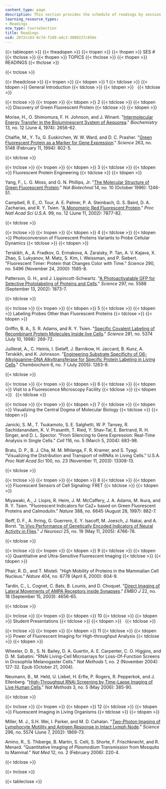 ```yaml
---
content_type: page
description: This section provides the schedule of readings by session and topic.
learning_resource_types:
- Readings
ocw_type: CourseSection
title: Readings
uid: 2072cc83-0c7d-f2d9-adc3-3089227c856e
---
```


{{< tableopen >}}
{{< theadopen >}}
{{< tropen >}}
{{< thopen >}}
SES #
{{< thclose >}}
{{< thopen >}}
TOPICS
{{< thclose >}}
{{< thopen >}}
READINGS
{{< thclose >}}

{{< trclose >}}

{{< theadclose >}}
{{< tropen >}}
{{< tdopen >}}
1
{{< tdclose >}}
{{< tdopen >}}
General Introduction
{{< tdclose >}}
{{< tdopen >}}
 
{{< tdclose >}}

{{< trclose >}}
{{< tropen >}}
{{< tdopen >}}
2
{{< tdclose >}}
{{< tdopen >}}
Discovery of Green Fluorescent Protein
{{< tdclose >}}
{{< tdopen >}}


Morise, H., O. Shimomura, F. H. Johnson, and J. Winant. "[Intermolecular Energy Transfer in the Bioluminescent System of Aequorea](http://www.ncbi.nlm.nih.gov/entrez/query.fcgi?db=pubmed&cmd=Retrieve&dopt=Abstract&list_uids=4151620&query_hl=8&itool=pubmed_DocSum)." _Biochemistry_ 13, no. 12 (June 4, 1974): 2656-62.

Chalfie, M., Y. Tu, G. Euskirchen, W. W. Ward, and D. C. Prasher. "[Green Fluorescent Protein as a Marker for Gene Expression](http://www.ncbi.nlm.nih.gov/entrez/query.fcgi?db=pubmed&cmd=Retrieve&dopt=AbstractPlus&list_uids=8303295&query_hl=12&itool=pubmed_DocSum)." _Science_ 263, no. 5148 (February 11, 1994): 802-5.


{{< tdclose >}}

{{< trclose >}}
{{< tropen >}}
{{< tdopen >}}
3
{{< tdclose >}}
{{< tdopen >}}
Fluorescent Protein Engineering
{{< tdclose >}}
{{< tdopen >}}


Yang, F., L. G. Moss, and G. N. Phillips, Jr. "[The Molecular Structure of Green Fluorescent Protein](http://www.ncbi.nlm.nih.gov/entrez/query.fcgi?db=pubmed&cmd=Retrieve&dopt=AbstractPlus&list_uids=9631087&query_hl=84&itool=pubmed_DocSum)." _Nat Biotechnol_ 14, no. 10 (October 1996): 1246-51.

Campbell, R. E., O. Tour, A. E. Palmer, P. A. Steinbach, G. S. Baird, D. A. Zacharias, and R. Y. Tsien. "[A Monomeric Red Fluorescent Protein](http://www.ncbi.nlm.nih.gov/entrez/query.fcgi?db=pubmed&cmd=Retrieve&dopt=Abstract&list_uids=12060735&query_hl=18&itool=pubmed_DocSum)." _Proc Natl Acad Sci U.S.A._ 99, no. 12 (June 11, 2002): 7877-82.


{{< tdclose >}}

{{< trclose >}}
{{< tropen >}}
{{< tdopen >}}
4
{{< tdclose >}}
{{< tdopen >}}
Photoconversion of Fluorescent Proteins Variants to Probe Cellular Dynamics
{{< tdclose >}}
{{< tdopen >}}


Terskikh, A., A. Fradkov, G. Ermakova, A. Zaraisky, P. Tan, A. V. Kajava, X. Zhao, S. Lukyanov, M. Matz, S. Kim, I. Weissman, and P. Siebert. "Fluorescent Timer: Protein that Changes Color with Time." _Science_ 290, no. 5496 (November 24, 2000): 1585-8.

Patterson, G. H., and J. Lippincott-Schwartz. "[A Photoactivatable GFP for Selective Photolabeling of Proteins and Cells](http://www.ncbi.nlm.nih.gov/entrez/query.fcgi?db=pubmed&cmd=Retrieve&dopt=Abstract&list_uids=12228718&query_hl=24&itool=pubmed_DocSum)." _Science_ 297, no. 5588 (September 13, 2002): 1873-7.


{{< tdclose >}}

{{< trclose >}}
{{< tropen >}}
{{< tdopen >}}
5
{{< tdclose >}}
{{< tdopen >}}
Labeling Probes Other than Fluorescent Proteins
{{< tdclose >}}
{{< tdopen >}}


Griffin, B. A., S. R. Adams, and R. Y. Tsien. "[Specific Covalent Labeling of Recombinant Protein Molecules Inside live Cells](http://www.ncbi.nlm.nih.gov/entrez/query.fcgi?db=pubmed&cmd=Retrieve&dopt=Abstract&list_uids=9657724&query_hl=37&itool=pubmed_DocSum)." _Science_ 281, no. 5374 (July 10, 1998): 269-72.

Juillerat, A., C. Heinis, I. Sielaff, J. Barnikow, H. Jaccard, B. Kunz, A. Terskikh, and K. Johnsson. "[Engineering Substrate Specificity of O6-Alkylguanine-DNA Alkyltransferase for Specific Protein Labeling in Living Cells](http://www.ncbi.nlm.nih.gov/entrez/query.fcgi?db=pubmed&cmd=Retrieve&dopt=Abstract&list_uids=15934048&query_hl=35&itool=pubmed_DocSum)." _Chembiochem_ 6, no. 7 (July 2005): 1263-9.


{{< tdclose >}}

{{< trclose >}}
{{< tropen >}}
{{< tdopen >}}
6
{{< tdclose >}}
{{< tdopen >}}
Visit to a Fluorescence Microscopy Facility
{{< tdclose >}}
{{< tdopen >}}
 
{{< tdclose >}}

{{< trclose >}}
{{< tropen >}}
{{< tdopen >}}
7
{{< tdclose >}}
{{< tdopen >}}
Visualizing the Central Dogma of Molecular Biology
{{< tdclose >}}
{{< tdopen >}}


Janicki, S. M., T. Tsukamoto, S. E. Salghetti, W. P. Tansey, R. Sachidanandam, K. V. Prasanth, T. Ried, Y. Shav-Tal, E. Bertrand, R. H. Singer, and D. L. Spector. "From Silencing to Gene Expression: Real-Time Analysis in Single Cells." _Cell_ 116, no. 5 (March 5, 2004): 683-98.

Bratu, D. P., B. J. Cha, M. M. Mhlanga, F. R. Kramer, and S. Tyagi. "Visualizing the Distribution and Transport of mRNAs in Living Cells." U.S.A. _Proc Natl Acad Sci_ 100, no. 23 (November 11, 2003): 13308-13.


{{< tdclose >}}

{{< trclose >}}
{{< tropen >}}
{{< tdopen >}}
8
{{< tdclose >}}
{{< tdopen >}}
Fluorescent Sensors of Cell Signaling: FRET
{{< tdclose >}}
{{< tdopen >}}


Miyawaki, A., J. Llopis, R. Heim, J. M. McCaffery, J. A. Adams, M. Ikura, and R. Y. Tsien. "Fluorescent Indicators for Ca2+ based on Green Fluorescent Proteins and Calmodulin." _Nature_ 388, no. 6645 (August 28, 1997): 882-7.

Reiff, D. F., A. Ihring, G. Guerrero, E. Y. Isacoff, M. Joesch, J. Nakai, and A. Borst. "[In Vivo Performance of Genetically Encoded Indicators of Neural Activity in Flies](http://www.ncbi.nlm.nih.gov/entrez/query.fcgi?db=pubmed&cmd=Retrieve&dopt=AbstractPlus&list_uids=15888652&query_hl=72&itool=pubmed_docsum)." _J_ _Neurosci_ 25, no. 19 (May 11, 2005): 4766-78.


{{< tdclose >}}

{{< trclose >}}
{{< tropen >}}
{{< tdopen >}}
9
{{< tdclose >}}
{{< tdopen >}}
Quantitative and Ultra-Sensitive Fluorescent Imaging
{{< tdclose >}}
{{< tdopen >}}


Phair, R. D., and T. Misteli. "High Mobility of Proteins in the Mammalian Cell Nucleus." _Nature_ 404, no. 6778 (April 6, 2000): 604-9.

Tardin, C., L. Cognet, C. Bats, B. Lounis, and D. Choquet. "[Direct Imaging of Lateral Movements of AMPA Receptors inside Synapses](http://www.ncbi.nlm.nih.gov/entrez/query.fcgi?db=pubmed&cmd=Retrieve&dopt=AbstractPlus&list_uids=12970178&query_hl=12&itool=pubmed_docsum)." _EMBO J_ 22, no. 18 (September 15, 2003): 4656-65.


{{< tdclose >}}

{{< trclose >}}
{{< tropen >}}
{{< tdopen >}}
10
{{< tdclose >}}
{{< tdopen >}}
Student Presentations
{{< tdclose >}}
{{< tdopen >}}
 
{{< tdclose >}}

{{< trclose >}}
{{< tropen >}}
{{< tdopen >}}
11
{{< tdclose >}}
{{< tdopen >}}
Power of Fluorescent Imaging for High-throughput Analysis
{{< tdclose >}}
{{< tdopen >}}


Wheeler, D. B., S. N. Bailey, D. A. Guertin, A. E. Carpenter, C. O. Higgins, and D. M. Sabatini. "RNAi Living-Cell Microarrays for Loss-Of-Function Screens in Drosophila Melanogaster Cells." _Nat Methods_ 1, no. 2 (November 2004): 127-32. Epub (October 21, 2004).

Neumann, B., M. Held, U. Liebel, H. Erfle, P. Rogers, R. Pepperkok, and J. Ellenberg. "[High-Throughput RNAi Screening by Time-Lapse Imaging of Live Human Cells](http://www.ncbi.nlm.nih.gov/entrez/query.fcgi?db=pubmed&cmd=Retrieve&dopt=AbstractPlus&list_uids=16628209&query_hl=40&itool=pubmed_docsum)." _Nat Methods_ 3, no. 5 (May 2006): 385-90.


{{< tdclose >}}

{{< trclose >}}
{{< tropen >}}
{{< tdopen >}}
12
{{< tdclose >}}
{{< tdopen >}}
Fluorescent Imaging in Living Organisms
{{< tdclose >}}
{{< tdopen >}}


Miller, M. J., S.H. Wei, I. Parker, and M. D. Cahalan. "[Two-Photon Imaging of Lymphocyte Motility and Antigen Response in Intact Lymph Node](http://www.ncbi.nlm.nih.gov/entrez/query.fcgi?db=pubmed&cmd=Retrieve&dopt=Abstract&list_uids=12016203&query_hl=130&itool=pubmed_docsum)." _Science_ 296, no. 5574 (June 7, 2002): 1869-73.

Amino, R., S. Thiberge, B. Martin, S. Celli, S. Shorte, F. Frischknecht, and R. Menard. "Quantitative Imaging of _Plasmodium_ Transmission from Mosquito to Mammal." _Nat Med_ 12, no. 2 (February 2006): 220-4.


{{< tdclose >}}

{{< trclose >}}

{{< tableclose >}}
